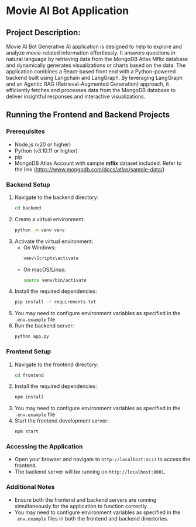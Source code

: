 # Movie AI Bot Application
## Project Description:
 Movie AI Bot Generative AI application is designed to help to explore and analyze movie-related information effortlessly. It answers questions in natural language by retrieving data from the MongoDB Atlas Mflix database and dynamically generates visualizations or charts based on the data. The application combines a React-based front end with a Python-powered backend built using Langchain and LangGraph. By leveraging LangGraph and an Agentic RAG (Retrieval-Augmented Generation) approach, it efficiently fetches and processes data from the MongoDB database to deliver insightful responses and interactive visualizations.

## Running the Frontend and Backend Projects

### Prerequisites
- Node.js (v20 or higher)
- Python (v3.10.11 or higher)
- pip
- MongoDB Atlas Account with sample **mflix** dataset included. Refer to the link (https://www.mongodb.com/docs/atlas/sample-data/)

### Backend Setup
1. Navigate to the backend directory:
    ```sh
    cd backend
    ```
2. Create a virtual environment:
    ```sh
    python -m venv venv
    ```
3. Activate the virtual environment:
    - On Windows:
        ```sh
        venv\Scripts\activate
        ```
    - On macOS/Linux:
        ```sh
        source venv/bin/activate
        ```
4. Install the required dependencies:
    ```sh
    pip install -r requirements.txt
    ```
5. You may need to configure environment variables as specified in the `.env.example` file
6. Run the backend server:
    ```sh
    python app.py
    ```

### Frontend Setup
1. Navigate to the frontend directory:
    ```sh
    cd frontend
    ```
2. Install the required dependencies:
    ```sh
    npm install
    ```
3. You may need to configure environment variables as specified in the `.env.example` file
4. Start the frontend development server:
    ```sh
    npm start
    ```

### Accessing the Application
- Open your browser and navigate to `http://localhost:5173` to access the frontend.
- The backend server will be running on `http://localhost:8001`.

### Additional Notes
- Ensure both the frontend and backend servers are running simultaneously for the application to function correctly.
- You may need to configure environment variables as specified in the `.env.example` files in both the frontend and backend directories.
